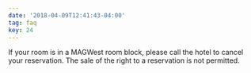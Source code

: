 ```yaml
---
date: '2018-04-09T12:41:43-04:00'
tag: faq
key: 24
---
```

If your room is in a MAGWest room block, please call the hotel to cancel your reservation. The sale of the right to a reservation is not permitted.
